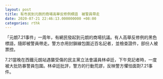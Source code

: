 ```yaml
---
layout: post
title: 有市民到元朗的商場高舉反修例標語　被警員帶走
date: 2020-07-21 22:46:13.000000000 +08:00
categories: rthk
---
```


「元朗7.21事件」一周年，有網民發起到元朗的商場抗議。有人高舉反修例的黑色標語，隨即被警員帶走。警方亦用封鎖線包圍近百名記者，並檢查證件，部份人被票控。

7.21當晚在西鐵元朗站遇襲受傷的民主黨立法會議員林卓廷，下午見記者時，一度被大批防暴警員包圍。林卓廷批評，警方的行動荒謬，反映警方懼怕面對7.21事件。
